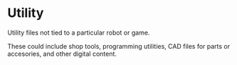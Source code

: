 # Utility
Utility files not tied to a particular robot or game.

These could include shop tools, programming utilities, CAD files for parts or accesories, and other digital content.
